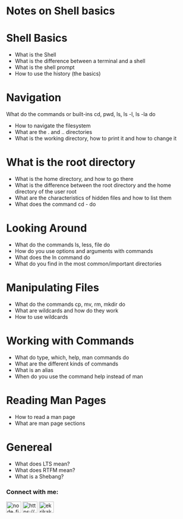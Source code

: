 # Notes on Shell basics 
# Shell Basics

* What is the Shell
* What is the difference between a terminal and a shell
* What is the shell prompt
* How to use the history (the basics)

# Navigation
What do the commands or built-ins cd, pwd, ls, ls -l, ls -la do
* How to navigate the filesystem
* What are the . and .. directories
* What is the working directory, how to print it and how to change it

# What is the root directory

* What is the home directory, and how to go there
* What is the difference between the root directory and the home directory of the user root
* What are the characteristics of hidden files and how to list them
* What does the command cd - do

# Looking Around

* What do the commands ls, less, file do
* How do you use options and arguments with commands
* What does the ln command do
* What do you find in the most common/important directories

# Manipulating Files

* What do the commands cp, mv, rm, mkdir do
* What are wildcards and how do they work
* How to use wildcards

# Working with Commands

* What do type, which, help, man commands do
* What are the different kinds of commands
* What is an alias
* When do you use the command help instead of man

# Reading Man Pages

* How to read a man page
* What are man page sections

# Genereal
* What does LTS mean?
* What does RTFM mean?
* What is a Shebang?

<h3 align="left">Connect with me:</h3>
<p align="left">
<a href="https://twitter.com/node_finder" target="blank"><img align="center" src="https://raw.githubusercontent.com/rahuldkjain/github-profile-readme-generator/master/src/images/icons/Social/twitter.svg" alt="node_finder" height="30" width="40" /></a>
<a href="https://linkedin.com/in/https://www.linkedin.com/in/kenewenemor-ekrika/" target="blank"><img align="center" src="https://raw.githubusercontent.com/rahuldkjain/github-profile-readme-generator/master/src/images/icons/Social/linked-in-alt.svg" alt="https://www.linkedin.com/in/kenewenemor-ekrika/" height="30" width="40" /></a>
<a href="https://stackoverflow.com/users/ekrikakenny@gmail.com" target="blank"><img align="center" src="https://raw.githubusercontent.com/rahuldkjain/github-profile-readme-generator/master/src/images/icons/Social/stack-overflow.svg" alt="ekrikakenny@gmail.com" height="30" width="40" /></a>
</p>
